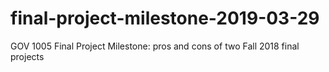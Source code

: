 # final-project-milestone-2019-03-29

GOV 1005 Final Project Milestone: pros and cons of two Fall 2018 final projects